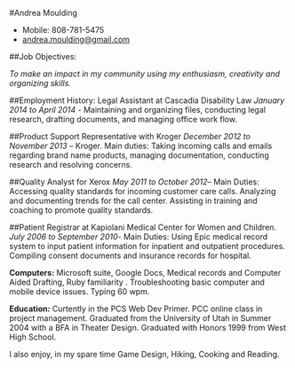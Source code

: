 #Andrea Moulding
- Mobile: 808-781-5475
- andrea.moulding@gmail.com

##Job Objectives:

*To make an impact in my community using my enthusiasm, creativity and organizing skills.*

##Employment History:
Legal Assistant at Cascadia Disability Law
*January 2014 to April 2014* - Maintaining and organizing files, conducting legal research, drafting documents, and managing office work flow.

##Product Support Representative with Kroger
*December 2012 to November 2013* – Kroger. Main duties: Taking incoming calls and emails regarding brand name products, managing documentation, conducting research and resolving concerns. 

##Quality Analyst for Xerox
*May 2011 to October 2012*– Main Duties: Accessing quality standards for incoming customer care calls. Analyzing and documenting trends for the call center. Assisting in training and coaching to promote quality standards.

##Patient Registrar at Kapiolani Medical Center for Women and Children. 
*July 2006 to September 2010*- Main Duties: Using Epic medical record system to input patient information for inpatient and outpatient procedures. Compiling consent documents and insurance records for hospital.
  
**Computers:** Microsoft suite, Google Docs, Medical records and Computer Aided Drafting, Ruby familiarity . Troubleshooting basic computer and mobile device issues. Typing 60 wpm. 
   
**Education:** Curtently in the PCS Web Dev Primer.	PCC online class in project management. Graduated from the University of Utah in Summer 2004 with a BFA in Theater Design. Graduated with Honors 1999 from West High School. 

I also enjoy, in my spare time Game Design, Hiking, Cooking and Reading.	 
